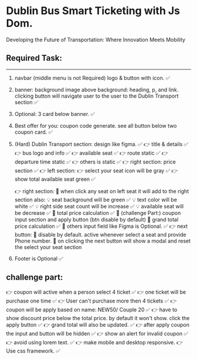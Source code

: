 # Dublin Bus Smart Ticketing with Js Dom.

Developing the Future of Transportation: Where Innovation Meets Mobility

## Required Task:

---

1. navbar (middle menu is not Required) logo & button with icon. ✅
2. banner: background image above background: heading, p, and link. clicking button will
   navigate user to the user to the Dublin Transport section ✅
3. Optional: 3 card below banner. ✅
4. Best offer for you: coupon code generate. see all button below two coupon card. ✅
5. (Hard) Dublin Transport section: design like figma. ✅
   👉 title & details ✅
   👉 bus logo and info ✅
   👉 available seat ✅
   👉 route static ✅
   👉 departure time static ✅
   👉 others is static ✅
   👉 right section: price section ✅
   👉 left section:
   👉 select your seat icon will be gray ✅
   👉 show total available seat green ✅

    👉 right section:
    🚀 when click any seat on left seat it will add to the right section also:
    💡 seat background will be green ✅
    💡 text color will be white ✅
    💡 right side seat count will be increase ✅
    💡 available seat will be decrease ✅
    🚀 total price calculation ✅
    🚀 (challenge Part:) coupon input section and apply button (btn disable by default)
    🚀 grand total price calculation ✅
    🚀 others input field like Figma is Optional. ✅
    👉 next button:
    🚀 disable by default. active whenever select a seat and provide Phone number.
    🚀 on clicking the next button will show a modal and reset the select your seat section

6. Footer is Optional ✅

## challenge part:

👉 coupon will active when a person select 4 ticket ✅
👉 one ticket will be purchase one time ✅
👉 User can't purchase more then 4 tickets ✅
👉 coupon will be apply based on name: NEW50/ Couple 20 ✅
👉 have to show discount price below the total price. by default it won't show. click the apply button ✅
👉 grand total will also be updated. ✅
👉 after apply coupon the input and button will be hidden ✅
👉 show an alert for invalid coupon ✅
👉 avoid using lorem text. ✅
👉 make mobile and desktop responsive.
👉 Use css framework. ✅
